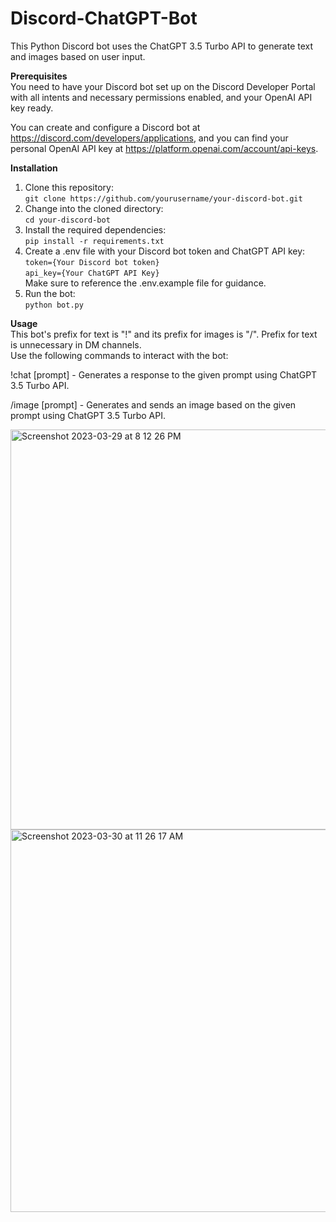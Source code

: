 # Discord-ChatGPT-Bot

This Python Discord bot uses the ChatGPT 3.5 Turbo API to generate text and images based on user input.

**Prerequisites** </br>
You need to have your Discord bot set up on the Discord Developer Portal with all intents and necessary permissions enabled, and your OpenAI API key ready.

You can create and configure a Discord bot at https://discord.com/developers/applications, and you can find your personal OpenAI API key at https://platform.openai.com/account/api-keys.

**Installation** </br>
1. Clone this repository: </br>
`git clone https://github.com/yourusername/your-discord-bot.git`
2. Change into the cloned directory: </br>
`cd your-discord-bot`
3. Install the required dependencies: </br>
`pip install -r requirements.txt`
4. Create a .env file with your Discord bot token and ChatGPT API key: </br>
`token={Your Discord bot token}` </br>
`api_key={Your ChatGPT API Key}` </br>
Make sure to reference the .env.example file for guidance.
5. Run the bot: </br>
`python bot.py`

**Usage** </br>
This bot's prefix for text is "!" and its prefix for images is "/". Prefix for text is unnecessary in DM channels.</br>
Use the following commands to interact with the bot:

!chat [prompt] - Generates a response to the given prompt using ChatGPT 3.5 Turbo API.</br>

/image [prompt] - Generates and sends an image based on the given prompt using ChatGPT 3.5 Turbo API.</br>

<img width="640" alt="Screenshot 2023-03-29 at 8 12 26 PM" src="https://user-images.githubusercontent.com/49298134/228702804-1f347893-3baa-4745-94e6-581c62726dc1.png">

<img width="612" alt="Screenshot 2023-03-30 at 11 26 17 AM" src="https://user-images.githubusercontent.com/49298134/228902473-62a8bc12-5ab4-484a-b468-9c96bd88e4a3.png">
